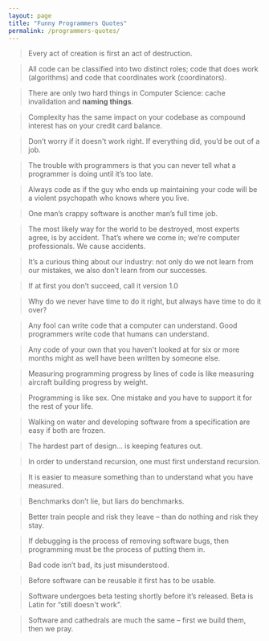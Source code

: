 ```yaml
---
layout: page
title: "Funny Programmers Quotes"
permalink: /programmers-quotes/
---
```


> Every act of creation is first an act of destruction.

> All code can be classified into two distinct roles; code that does work (algorithms) and code that coordinates work (coordinators).

> There are only two hard things in Computer Science: cache invalidation and **naming things**.

> Complexity has the same impact on your codebase as compound interest has on your credit card balance.

> Don’t worry if it doesn't work right. If everything did, you’d be out of a job.

> The trouble with programmers is that you can never tell what a programmer is doing until it’s too late.

> Always code as if the guy who ends up maintaining your code will be a violent psychopath who knows where you live.

> One man’s crappy software is another man’s full time job.

> The most likely way for the world to be destroyed, most experts agree, is by accident.  That’s where we come in; we’re computer professionals. We cause accidents.

> It’s a curious thing about our industry: not only do we not learn from our mistakes, we also don’t learn from our successes.

> If at first you don’t succeed, call it version 1.0 

> Why do we never have time to do it right, but always have time to do it over? 

> Any fool can write code that a computer can understand. Good programmers write code that humans can understand. 

> Any code of your own that you haven't looked at for six or more months might as well have been written by someone else.

> Measuring programming progress by lines of code is like measuring aircraft building progress by weight.

> Programming is like sex. One mistake and you have to support it for the rest of your life.

> Walking on water and developing software from a specification are easy if both are frozen.

> The hardest part of design... is keeping features out.

> In order to understand recursion, one must first understand recursion.

> It is easier to measure something than to understand what you have measured.

> Benchmarks don’t lie, but liars do benchmarks.

> Better train people and risk they leave – than do nothing and risk they stay. 

> If debugging is the process of removing software bugs, then programming must be the process of putting them in.

> Bad code isn’t bad, its just misunderstood.

> Before software can be reusable it first has to be usable.

> Software undergoes beta testing shortly before it’s released. Beta is Latin for “still doesn't work".

> Software and cathedrals are much the same – first we build them, then we pray. 

